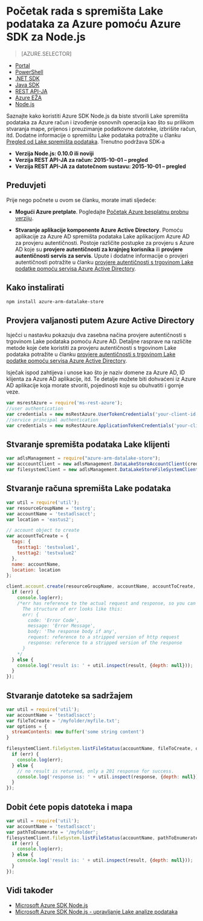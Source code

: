 <properties 
   pageTitle="Početak rada s trgovine Azure podataka Lake pomoću Azure SDK za Node.js | Microsoft Azure"
   description="Saznajte kako koristiti Node.js za rad s računa za spremište Lake podataka i datotečnom sustavu." 
   services="data-lake-store" 
   documentationCenter="" 
   authors="nitinme" 
   manager="jhubbard" 
   editor="cgronlun"/>
 
<tags
   ms.service="data-lake-store"
   ms.devlang="na"
   ms.topic="article"
   ms.tgt_pltfrm="na"
   ms.workload="big-data" 
   ms.date="09/27/2016"
   ms.author="nitinme"/>

# <a name="get-started-with-azure-data-lake-store-using-azure-sdk-for-nodejs"></a>Početak rada s spremišta Lake podataka za Azure pomoću Azure SDK za Node.js

> [AZURE.SELECTOR]
- [Portal](data-lake-store-get-started-portal.md)
- [PowerShell](data-lake-store-get-started-powershell.md)
- [.NET SDK](data-lake-store-get-started-net-sdk.md)
- [Java SDK](data-lake-store-get-started-java-sdk.md)
- [REST API-JA](data-lake-store-get-started-rest-api.md)
- [Azure EŽA](data-lake-store-get-started-cli.md)
- [Node.js](data-lake-store-manage-use-nodejs.md)


Saznajte kako koristiti Azure SDK Node.js da biste stvorili Lake spremišta podataka za Azure račun i izvođenje osnovnih operacija kao što su prilikom stvaranja mape, prijenos i preuzimanje podatkovne datoteke, izbrišite račun, itd. Dodatne informacije o spremištu Lake podataka potražite u članku [Pregled od Lake spremišta podataka](data-lake-store-overview.md). Trenutno podržava SDK-a

  *  **Verzija Node.js: 0.10.0 ili noviji**
  *  **Verzija REST API-JA za račun: 2015-10-01 – pregled**
  *  **Verzija REST API-JA za datotečnom sustavu: 2015-10-01 – pregled**

## <a name="prerequisites"></a>Preduvjeti

Prije nego počnete u ovom se članku, morate imati sljedeće:

- **Mogući Azure pretplate**. Pogledajte [Početak Azure besplatnu probnu verziju](https://azure.microsoft.com/pricing/free-trial/).

- **Stvaranje aplikacije komponente Azure Active Directory**. Pomoću aplikacije za Azure AD spremišta podataka Lake aplikacijom Azure AD za provjeru autentičnosti. Postoje različite postupke za provjeru s Azure AD koje su **provjere autentičnosti za krajnjeg korisnika** ili **provjere autentičnosti servis za servis**. Upute i dodatne informacije o provjeri autentičnosti potražite u članku [provjere autentičnosti s trgovinom Lake podatke pomoću servisa Azure Active Directory](data-lake-store-authenticate-using-active-directory.md).

## <a name="how-to-install"></a>Kako instalirati

```bash
npm install azure-arm-datalake-store
```

## <a name="authenticate-using-azure-active-directory"></a>Provjera valjanosti putem Azure Active Directory

Isječci u nastavku pokazuju dva zasebna načina provjere autentičnosti s trgovinom Lake podataka pomoću Azure AD. Detaljne rasprave na različite metode koje ćete koristiti za provjeru autentičnosti s trgovinom Lake podataka potražite u članku [provjere autentičnosti s trgovinom Lake podatke pomoću servisa Azure Active Directory](data-lake-store-authenticate-using-active-directory.md).

Isječak ispod zahtijeva i unose kao što je naziv domene za Azure AD, ID klijenta za Azure AD aplikacije, itd. Te detalje možete biti dohvaćeni iz Azure AD aplikacije koja morate stvoriti, pojedinosti koje su obuhvatiti i gornje veze.

 ```javascript
 var msrestAzure = require('ms-rest-azure');
 //user authentication
 var credentials = new msRestAzure.UserTokenCredentials('your-client-id', 'your-domain', 'your-username', 'your-password', 'your-redirect-uri');
 //service principal authentication
 var credentials = new msRestAzure.ApplicationTokenCredentials('your-client-id', 'your-domain', 'your-secret');
 ```

## <a name="create-the-data-lake-store-clients"></a>Stvaranje spremišta podataka Lake klijenti

```javascript
var adlsManagement = require("azure-arm-datalake-store");
var acccountClient = new adlsManagement.DataLakeStoreAccountClient(credentials, "your-subscription-id");
var filesystemClient = new adlsManagement.DataLakeStoreFileSystemClient(credentials);
```

## <a name="create-a-data-lake-store-account"></a>Stvaranje računa spremišta Lake podataka

```javascript
var util = require('util');
var resourceGroupName = 'testrg';
var accountName = 'testadlsacct';
var location = 'eastus2';

// account object to create
var accountToCreate = {
  tags: {
    testtag1: 'testvalue1',
    testtag2: 'testvalue2'
  },
  name: accountName,
  location: location
};

client.account.create(resourceGroupName, accountName, accountToCreate, function (err, result, request, response) {
  if (err) {
    console.log(err);
    /*err has reference to the actual request and response, so you can see what was sent and received on the wire.
      The structure of err looks like this:
      err: {
        code: 'Error Code',
        message: 'Error Message',
        body: 'The response body if any',
        request: reference to a stripped version of http request
        response: reference to a stripped version of the response
      }
    */
  } else {
    console.log('result is: ' + util.inspect(result, {depth: null}));
  }
});
```

## <a name="create-a-file-with-content"></a>Stvaranje datoteke sa sadržajem
```javascript
var util = require('util');
var accountName = 'testadlsacct';
var fileToCreate = '/myfolder/myfile.txt';
var options = {
  streamContents: new Buffer('some string content')
}

filesystemClient.fileSystem.listFileStatus(accountName, fileToCreate, options, function (err, result, request, response) {
  if (err) {
    console.log(err);
  } else {
    // no result is returned, only a 201 response for success.
    console.log('response is: ' + util.inspect(response, {depth: null}));
  }
});
```

## <a name="get-a-list-of-files-and-folders"></a>Dobit ćete popis datoteka i mapa

```javascript
var util = require('util');
var accountName = 'testadlsacct';
var pathToEnumerate = '/myfolder';
filesystemClient.fileSystem.listFileStatus(accountName, pathToEnumerate, function (err, result, request, response) {
  if (err) {
    console.log(err);
  } else {
    console.log('result is: ' + util.inspect(result, {depth: null}));
  }
});
```

## <a name="see-also"></a>Vidi također

- [Microsoft Azure SDK Node.js](https://github.com/azure/azure-sdk-for-node)
- [Microsoft Azure SDK Node.js - upravljanje Lake analize podataka](https://www.npmjs.com/package/azure-arm-datalake-analytics)
